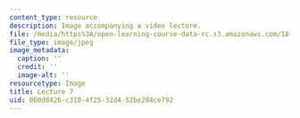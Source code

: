 ```yaml
---
content_type: resource
description: Image accompanying a video lecture.
file: /media/https%3A/open-learning-course-data-rc.s3.amazonaws.com/18-01-single-variable-calculus-fall-2006/060d0426c3104f2532d452be284ce792_lec07.jpg
file_type: image/jpeg
image_metadata:
  caption: ''
  credit: ''
  image-alt: ''
resourcetype: Image
title: Lecture 7
uid: 060d0426-c310-4f25-32d4-52be284ce792
---
```

